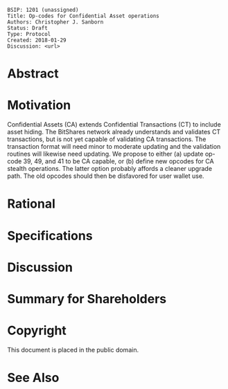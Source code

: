     BSIP: 1201 (unassigned)
    Title: Op-codes for Confidential Asset operations
    Authors: Christopher J. Sanborn
    Status: Draft
    Type: Protocol
    Created: 2018-01-29
    Discussion: <url>


# Abstract
# Motivation

Confidential Assets (CA) extends Confidential Transactions (CT) to include asset hiding.  The BitShares network already understands and validates CT transactions, but is not yet capable of validating CA transactions.  The transaction format will need minor to moderate updating and the validation routines will likewise need updating. We propose to either (a) update op-code 39, 49, and 41 to be CA capable, or (b) define new opcodes for CA stealth operations.  The latter option probably affords a cleaner upgrade path.  The old opcodes should then be disfavored for user wallet use.

# Rational
# Specifications
# Discussion
# Summary for Shareholders
# Copyright

This document is placed in the public domain.

# See Also
